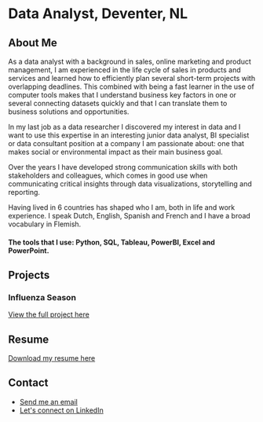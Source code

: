 # Data Analyst, Deventer, NL

## About Me
As a data analyst with a background in sales, online marketing and product management, I am experienced in the life cycle of sales in products and services and learned how to efficiently plan several short-term projects with overlapping deadlines. This combined with being a fast learner in the use of computer tools makes that I understand business key factors in one or several connecting datasets quickly and that I can translate them to business solutions and opportunities.

In my last job as a data researcher I discovered my interest in data and I want to use this expertise in an interesting junior data analyst, BI specialist or data consultant position at a company I am passionate about: one that makes social or environmental impact as their main business goal. 

Over the years I have developed strong communication skills with both stakeholders and colleagues, which comes in good use when communicating critical insights through data visualizations, storytelling and reporting. 

Having lived in 6 countries has shaped who I am, both in life and work experience. I speak Dutch, English, Spanish and French and I have a broad vocabulary in Flemish.

#### The tools that I use: Python, SQL, Tableau, PowerBI, Excel and PowerPoint.

## Projects
### Influenza Season
[View the full project here](/Projects/Influenza-Season.pdf)

## Resume
[Download my resume here](/Assets/Resume.pdf)

## Contact
- [Send me an email](mailto:simone.data.analytics@gmail.com)
- [Let's connect on LinkedIn](www.linkedin.com/in/simone-van-der-graaf)
